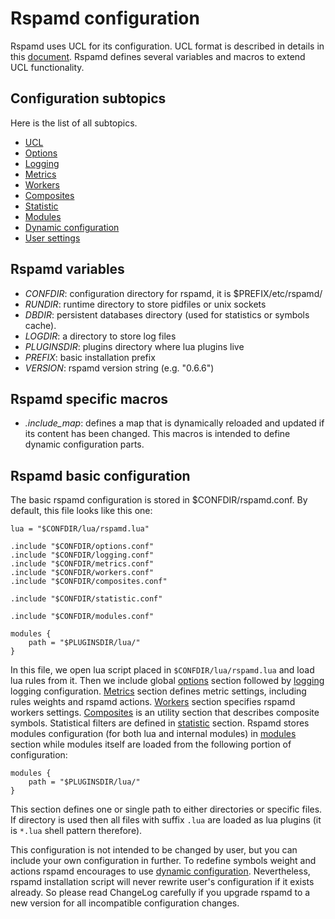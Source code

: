# Rspamd configuration

Rspamd uses UCL for its configuration. UCL format is described in details in
this [document](ucl.md). Rspamd defines several variables and macros to extend
UCL functionality.

## Configuration subtopics
Here is the list of all subtopics.
- [UCL](ucl.md)
- [Options](options.md)
- [Logging](logging.md)
- [Metrics](metrics.md)
- [Workers](workers.md)
- [Composites](composites.md)
- [Statistic](statistic.md)
- [Modules](modules.md)
- [Dynamic configuration](dynamic_conf.md)
- [User settings](settings.md)

## Rspamd variables

- *CONFDIR*: configuration directory for rspamd, it is $PREFIX/etc/rspamd/
- *RUNDIR*: runtime directory to store pidfiles or unix sockets
- *DBDIR*: persistent databases directory (used for statistics or symbols cache).
- *LOGDIR*: a directory to store log files
- *PLUGINSDIR*: plugins directory where lua plugins live
- *PREFIX*: basic installation prefix
- *VERSION*: rspamd version string (e.g. "0.6.6")

## Rspamd specific macros

- *.include_map*: defines a map that is dynamically reloaded and updated if its
content has been changed. This macros is intended to define dynamic configuration
parts.

## Rspamd basic configuration

The basic rspamd configuration is stored in $CONFDIR/rspamd.conf. By default, this
file looks like this one:

~~~nginx
lua = "$CONFDIR/lua/rspamd.lua"

.include "$CONFDIR/options.conf"
.include "$CONFDIR/logging.conf"
.include "$CONFDIR/metrics.conf"
.include "$CONFDIR/workers.conf"
.include "$CONFDIR/composites.conf"

.include "$CONFDIR/statistic.conf"

.include "$CONFDIR/modules.conf"

modules {
	path = "$PLUGINSDIR/lua/"
}
~~~

In this file, we open lua script placed in `$CONFDIR/lua/rspamd.lua` and load
lua rules from it. Then we include global [options](options.md) section followed
by [logging](logging.md) logging configuration. [Metrics](metrics.md) section defines
metric settings, including rules weights and rspamd actions. [Workers](workers.md)
section specifies rspamd workers settings. [Composites](composites.md) is an utility
section that describes composite symbols. Statistical filters are defined in 
[statistic](statistic.md) section. Rspamd stores modules configuration (for both lua
and internal modules) in [modules](modules.md) section while modules itself are
loaded from the following portion of configuration:

~~~nginx
modules {
	path = "$PLUGINSDIR/lua/"
}
~~~

This section defines one or single path to either directories or specific files.
If directory is used then all files with suffix `.lua` are loaded as lua plugins
(it is `*.lua` shell pattern therefore).

This configuration is not intended to be changed by user, but you can include your
own configuration in further. To redefine symbols weight and actions rspamd encourages
to use [dynamic configuration](dynamic_conf.md). Nevertheless, rspamd installation
script will never rewrite user's configuration if it exists already. So please 
read ChangeLog carefully if you upgrade rspamd to a new version for all incompatible
configuration changes.